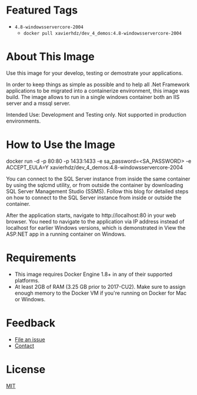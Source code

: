 # Featured Tags

* `4.8-windowsservercore-2004`
  * `docker pull xavierhdz/dev_4_demos:4.8-windowsservercore-2004`

# About This Image

Use this image for your develop, testing or demostrate your applications.

In order to keep things as simple as possible and to help all .Net Framework applications to be migrated into a containerize environment, this image was build. The image allows 
to run in a single windows container both an IIS server and a mssql server.

Intended Use: Development and Testing only. Not supported in production environments.

# How to Use the Image

docker run -d -p 80:80 -p 1433:1433 -e sa_password=<SA_PASSWORD> -e ACCEPT_EULA=Y xavierhdz/dev_4_demos:4.8-windowsservercore-2004

You can connect to the SQL Server instance from inside the same container by using the sqlcmd utility, or from outside the container by downloading SQL Server Management Studio (SSMS). Follow this blog for detailed steps on how to connect to the SQL Server instance from inside or outside the container.

After the application starts, navigate to http://localhost:80 in your web browser. You need to navigate to the application via IP address instead of localhost for earlier Windows versions, which is demonstrated in View the ASP.NET app in a running container on Windows.

# Requirements

* This image requires Docker Engine 1.8+ in any of their supported platforms.
* At least 2GB of RAM (3.25 GB prior to 2017-CU2). Make sure to assign enough memory to the Docker VM if you're running on Docker for Mac or Windows.

# Feedback

* [File an issue](https://github.com/xavokill/docker-dev_4_demos/issues)
* [Contact](mailto:xavier.hernandez.app@outlook.com)

# License

[MIT](https://github.com/git/git-scm.com/blob/master/MIT-LICENSE.txt)
